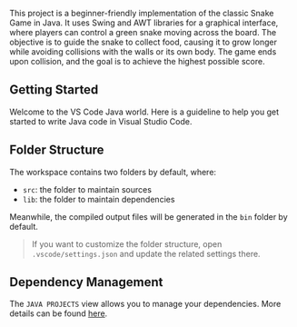 This project is a beginner-friendly implementation of the classic Snake Game in Java. It uses Swing and AWT libraries for a graphical interface, where players can control a green snake moving across the board. The objective is to guide the snake to collect food, causing it to grow longer while avoiding collisions with the walls or its own body. The game ends upon collision, and the goal is to achieve the highest possible score.
## Getting Started

Welcome to the VS Code Java world. Here is a guideline to help you get started to write Java code in Visual Studio Code.

## Folder Structure

The workspace contains two folders by default, where:

- `src`: the folder to maintain sources
- `lib`: the folder to maintain dependencies

Meanwhile, the compiled output files will be generated in the `bin` folder by default.

> If you want to customize the folder structure, open `.vscode/settings.json` and update the related settings there.

## Dependency Management

The `JAVA PROJECTS` view allows you to manage your dependencies. More details can be found [here](https://github.com/microsoft/vscode-java-dependency#manage-dependencies).
